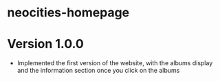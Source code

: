 # neocities-homepage

# Version 1.0.0
- Implemented the first version of the website, with the albums display and the information section once you click on the albums